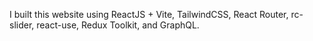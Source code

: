 I built this website using ReactJS + Vite, TailwindCSS, React Router, rc-slider, react-use, Redux Toolkit, and GraphQL.
